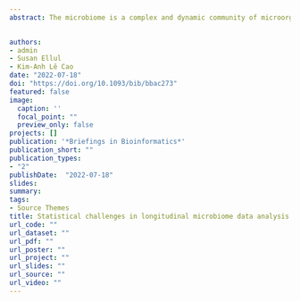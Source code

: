 ```yaml
---
abstract: The microbiome is a complex and dynamic community of microorganisms that co-exist interdependently within an ecosystem, and interact with its host or environment. Longitudinal studies can capture temporal variation within the microbiome to gain mechanistic insights into microbial systems; however, current statistical methods are limited due to the complex and inherent features of the data. We have identified three analytical objectives in longitudinal microbial studies; (1) differential abundance over time and between sample groups, demographic factors or clinical variables of interest; (2) clustering of microorganisms evolving concomitantly across time and (3) network modelling to identify temporal relationships between microorganisms. This review explores the strengths and limitations of current methods to fulfill these objectives, compares different methods in simulation and case studies for objectives (1) and (2), and highlights opportunities for further methodological developments. R tutorials are provided to reproduce the analyses conducted in this review.
  

authors:
- admin
- Susan Ellul
- Kim-Anh Lê Cao
date: "2022-07-18"
doi: "https://doi.org/10.1093/bib/bbac273"
featured: false
image:
  caption: ''
  focal_point: ""
  preview_only: false
projects: []
publication: '*Briefings in Bioinformatics*'
publication_short: ""
publication_types:
- "2"
publishDate:  "2022-07-18"
slides: 
summary: 
tags:
- Source Themes
title: Statistical challenges in longitudinal microbiome data analysis
url_code: ""
url_dataset: ""
url_pdf: ""
url_poster: ""
url_project: ""
url_slides: ""
url_source: ""
url_video: ""
---
```



